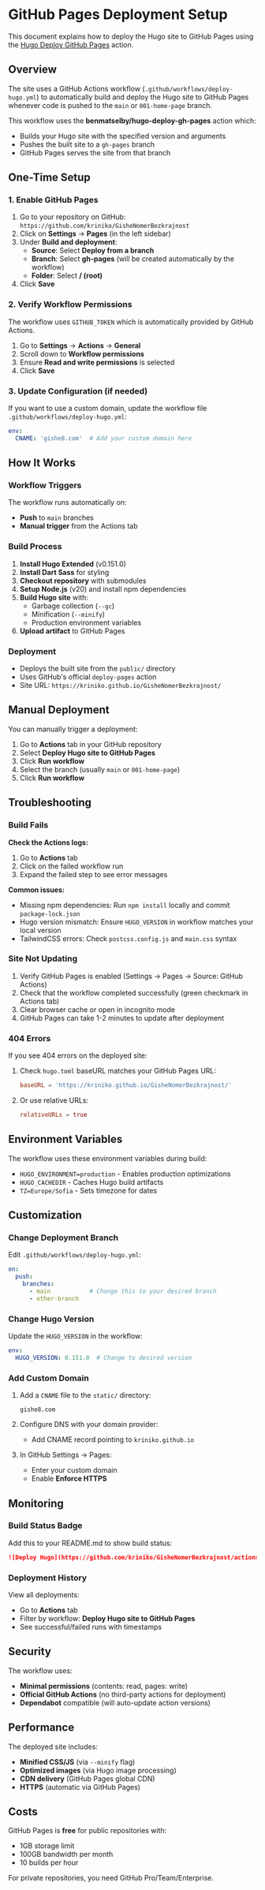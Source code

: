 # GitHub Pages Deployment Setup

This document explains how to deploy the Hugo site to GitHub Pages using the [Hugo Deploy GitHub Pages](https://github.com/marketplace/actions/hugo-deploy-github-pages) action.

## Overview

The site uses a GitHub Actions workflow (`.github/workflows/deploy-hugo.yml`) to automatically build and deploy the Hugo site to GitHub Pages whenever code is pushed to the `main` or `001-home-page` branch.

This workflow uses the **benmatselby/hugo-deploy-gh-pages** action which:
- Builds your Hugo site with the specified version and arguments
- Pushes the built site to a `gh-pages` branch
- GitHub Pages serves the site from that branch

## One-Time Setup

### 1. Enable GitHub Pages

1. Go to your repository on GitHub: `https://github.com/kriniko/GisheNomerBezkrajnost`
2. Click on **Settings** → **Pages** (in the left sidebar)
3. Under **Build and deployment**:
   - **Source**: Select **Deploy from a branch**
   - **Branch**: Select **gh-pages** (will be created automatically by the workflow)
   - **Folder**: Select **/ (root)**
4. Click **Save**

### 2. Verify Workflow Permissions

The workflow uses `GITHUB_TOKEN` which is automatically provided by GitHub Actions.

1. Go to **Settings** → **Actions** → **General**
2. Scroll down to **Workflow permissions**
3. Ensure **Read and write permissions** is selected
4. Click **Save**

### 3. Update Configuration (if needed)

If you want to use a custom domain, update the workflow file `.github/workflows/deploy-hugo.yml`:

```yaml
env:
  CNAME: 'gishe8.com'  # Add your custom domain here
```

## How It Works

### Workflow Triggers

The workflow runs automatically on:
- **Push** to `main` branches
- **Manual trigger** from the Actions tab

### Build Process

1. **Install Hugo Extended** (v0.151.0)
2. **Install Dart Sass** for styling
3. **Checkout repository** with submodules
4. **Setup Node.js** (v20) and install npm dependencies
5. **Build Hugo site** with:
   - Garbage collection (`--gc`)
   - Minification (`--minify`)
   - Production environment variables
6. **Upload artifact** to GitHub Pages

### Deployment

- Deploys the built site from the `public/` directory
- Uses GitHub's official `deploy-pages` action
- Site URL: `https://kriniko.github.io/GisheNomerBezkrajnost/`

## Manual Deployment

You can manually trigger a deployment:

1. Go to **Actions** tab in your GitHub repository
2. Select **Deploy Hugo site to GitHub Pages**
3. Click **Run workflow**
4. Select the branch (usually `main` or `001-home-page`)
5. Click **Run workflow**

## Troubleshooting

### Build Fails

**Check the Actions logs:**
1. Go to **Actions** tab
2. Click on the failed workflow run
3. Expand the failed step to see error messages

**Common issues:**
- Missing npm dependencies: Run `npm install` locally and commit `package-lock.json`
- Hugo version mismatch: Ensure `HUGO_VERSION` in workflow matches your local version
- TailwindCSS errors: Check `postcss.config.js` and `main.css` syntax

### Site Not Updating

1. Verify GitHub Pages is enabled (Settings → Pages → Source: GitHub Actions)
2. Check that the workflow completed successfully (green checkmark in Actions tab)
3. Clear browser cache or open in incognito mode
4. GitHub Pages can take 1-2 minutes to update after deployment

### 404 Errors

If you see 404 errors on the deployed site:

1. Check `hugo.toml` baseURL matches your GitHub Pages URL:
   ```toml
   baseURL = 'https://kriniko.github.io/GisheNomerBezkrajnost/'
   ```

2. Or use relative URLs:
   ```toml
   relativeURLs = true
   ```

## Environment Variables

The workflow uses these environment variables during build:

- `HUGO_ENVIRONMENT=production` - Enables production optimizations
- `HUGO_CACHEDIR` - Caches Hugo build artifacts
- `TZ=Europe/Sofia` - Sets timezone for dates

## Customization

### Change Deployment Branch

Edit `.github/workflows/deploy-hugo.yml`:

```yaml
on:
  push:
    branches:
      - main           # Change this to your desired branch
      - other-branch
```

### Change Hugo Version

Update the `HUGO_VERSION` in the workflow:

```yaml
env:
  HUGO_VERSION: 0.151.0  # Change to desired version
```

### Add Custom Domain

1. Add a `CNAME` file to the `static/` directory:
   ```
   gishe8.com
   ```

2. Configure DNS with your domain provider:
   - Add CNAME record pointing to `kriniko.github.io`

3. In GitHub Settings → Pages:
   - Enter your custom domain
   - Enable **Enforce HTTPS**

## Monitoring

### Build Status Badge

Add this to your README.md to show build status:

```markdown
![Deploy Hugo](https://github.com/kriniko/GisheNomerBezkrajnost/actions/workflows/deploy-hugo.yml/badge.svg)
```

### Deployment History

View all deployments:
- Go to **Actions** tab
- Filter by workflow: **Deploy Hugo site to GitHub Pages**
- See successful/failed runs with timestamps

## Security

The workflow uses:
- **Minimal permissions** (contents: read, pages: write)
- **Official GitHub Actions** (no third-party actions for deployment)
- **Dependabot** compatible (will auto-update action versions)

## Performance

The deployed site includes:
- **Minified CSS/JS** (via `--minify` flag)
- **Optimized images** (via Hugo image processing)
- **CDN delivery** (GitHub Pages global CDN)
- **HTTPS** (automatic via GitHub Pages)

## Costs

GitHub Pages is **free** for public repositories with:
- 1GB storage limit
- 100GB bandwidth per month
- 10 builds per hour

For private repositories, you need GitHub Pro/Team/Enterprise.
